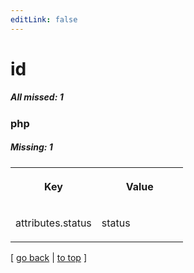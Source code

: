 ```yaml
---
editLink: false
---
```


# id

##### All missed: 1


### php

##### Missing: 1

<table width="100%">
<tr><th width="50%">

Key

</th><th width="50%">

Value

</th></tr>
<tr><td width="50%">

attributes.status

</td><td width="50%">

status

</td></tr>
</table>

[ [go back](../status.md) | [to top](#) ]

